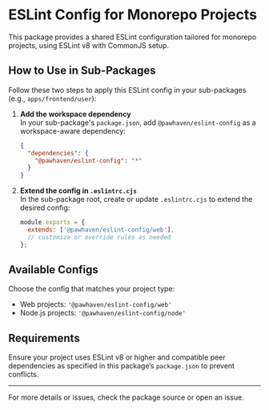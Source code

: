 # ESLint Config for Monorepo Projects

This package provides a shared ESLint configuration tailored for monorepo projects, using ESLint v8 with CommonJS setup.

## How to Use in Sub-Packages

Follow these two steps to apply this ESLint config in your sub-packages (e.g., `apps/frontend/user`):

1. **Add the workspace dependency**  
   In your sub-package's `package.json`, add `@pawhaven/eslint-config` as a workspace-aware dependency:

   ```json
   {
     "dependencies": {
       "@pawhaven/eslint-config": "*"
     }
   }
   ```

2. **Extend the config in `.eslintrc.cjs`**  
   In the sub-package root, create or update `.eslintrc.cjs` to extend the desired config:

   ```js
   module.exports = {
     extends: ['@pawhaven/eslint-config/web'],
     // customize or override rules as needed
   };
   ```

## Available Configs

Choose the config that matches your project type:

- Web projects: `'@pawhaven/eslint-config/web'`
- Node.js projects: `'@pawhaven/eslint-config/node'`

## Requirements

Ensure your project uses ESLint v8 or higher and compatible peer dependencies as specified in this package’s `package.json` to prevent conflicts.

---

For more details or issues, check the package source or open an issue.
